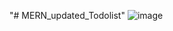 "# MERN_updated_Todolist" 
![image](https://user-images.githubusercontent.com/96412405/196024720-75946f20-84e8-4286-aff8-0c5d0662f8ba.png)
